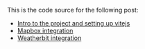 This is the code source for the following post:

- [Intro to the project and setting up vitejs](https://revolugame.com/p/lets-build-a-weather-app-with-vite-and-react-part-1/)
- [Mapbox integration](https://revolugame.com/p/lets-build-a-weather-app-with-vite-and-react-part-2/)
- [Weatherbit integration](https://revolugame.com/p/lets-build-a-weather-app-with-vite-and-react-part-3/)
